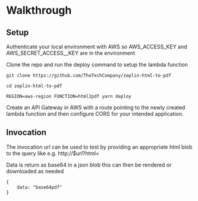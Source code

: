# Walkthrough

## Setup

Authenticate your local environment with AWS so AWS_ACCESS_KEY and AWS_SECRET_ACCESS__KEY are in the environment

Clone the repo and run the deploy command to setup the lambda function

```
git clone https://github.com/TheTechCompany/zeplin-html-to-pdf

cd zeplin-html-to-pdf

REGION=aws-region FUNCTION=html2pdf yarn deploy
```

Create an API Gateway in AWS with a route pointing to the newly created lambda function and then configure CORS for your intended application.


## Invocation

The invocation url can be used to test by providing an appropriate html blob to the query like e.g. http://$url?html=<html></html>

Data is return as base64 in a json blob this can then be rendered or downloaded as needed

```
{
    data: "base64pdf"
}

```

